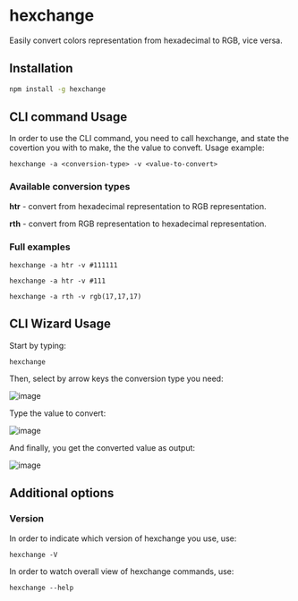 # hexchange

Easily convert colors representation from hexadecimal to RGB, vice versa.


## Installation

```bash
npm install -g hexchange
```


## CLI command Usage

In order to use the CLI command, you need to call hexchange, and state the covertion you with to make, the the value to conveft.
Usage example:
```
hexchange -a <conversion-type> -v <value-to-convert>
```

### Available conversion types
**htr** - convert from hexadecimal representation to RGB representation.

**rth** - convert from RGB representation to hexadecimal representation.

### Full examples

```
hexchange -a htr -v #111111
```

```
hexchange -a htr -v #111
```

```
hexchange -a rth -v rgb(17,17,17)
```


## CLI Wizard Usage
Start by typing:
```
hexchange
```

Then, select by arrow keys the conversion type you need:

![image](https://user-images.githubusercontent.com/44297242/134128971-1983c0d9-9572-450c-a40a-8f01c77c82ea.png)


Type the value to convert:

![image](https://user-images.githubusercontent.com/44297242/134129136-29275ff9-72ab-4c57-a0e0-8220a9f02788.png)

And finally, you get the converted value as output:

![image](https://user-images.githubusercontent.com/44297242/134129403-eb4cfd24-dcc4-47ec-b573-811eb8c010e2.png)



## Additional options
### Version
In order to indicate which version of hexchange you use, use:
```
hexchange -V
```

In order to watch overall view of hexchange commands, use:
```
hexchange --help
```
